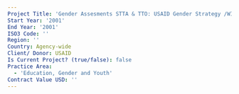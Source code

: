 ```yaml
---
Project Title: 'Gender Assesments STTA & TTO: USAID Gender Strategy /WID (TDY 20)'
Start Year: '2001'
End Year: '2001'
ISO3 Code: ''
Region: ''
Country: Agency-wide
Client/ Donor: USAID
Is Current Project? (true/false): false
Practice Area:
  - 'Education, Gender and Youth'
Contract Value USD: ''
---
```

